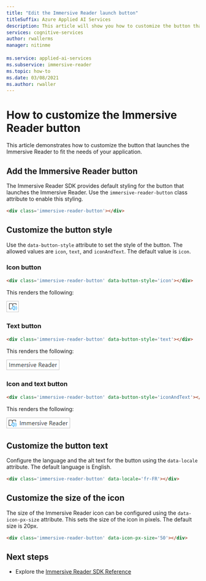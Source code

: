```yaml
---
title: "Edit the Immersive Reader launch button"
titleSuffix: Azure Applied AI Services
description: This article will show you how to customize the button that launches the Immersive Reader.
services: cognitive-services
author: rwallerms
manager: nitinme

ms.service: applied-ai-services
ms.subservice: immersive-reader
ms.topic: how-to
ms.date: 03/08/2021
ms.author: rwaller
---
```


# How to customize the Immersive Reader button

This article demonstrates how to customize the button that launches the Immersive Reader to fit the needs of your application.

## Add the Immersive Reader button

The Immersive Reader SDK provides default styling for the button that launches the Immersive Reader. Use the `immersive-reader-button` class attribute to enable this styling.

```html
<div class='immersive-reader-button'></div>
```

## Customize the button style

Use the `data-button-style` attribute to set the style of the button. The allowed values are `icon`, `text`, and `iconAndText`. The default value is `icon`.

### Icon button

```html
<div class='immersive-reader-button' data-button-style='icon'></div>
```

This renders the following:

![This is the rendered Text button](./media/button-icon.png)

### Text button

```html
<div class='immersive-reader-button' data-button-style='text'></div>
```

This renders the following:

![This is the rendered Immersive Reader button.](./media/button-text.png)

### Icon and text button

```html
<div class='immersive-reader-button' data-button-style='iconAndText'></div>
```

This renders the following:

![Icon button](./media/button-icon-and-text.png)

## Customize the button text

Configure the language and the alt text for the button using the `data-locale` attribute. The default language is English.

```html
<div class='immersive-reader-button' data-locale='fr-FR'></div>
```

## Customize the size of the icon

The size of the Immersive Reader icon can be configured using the `data-icon-px-size` attribute. This sets the size of the icon in pixels. The default size is 20px.

```html
<div class='immersive-reader-button' data-icon-px-size='50'></div>
```

## Next steps

* Explore the [Immersive Reader SDK Reference](./reference.md)